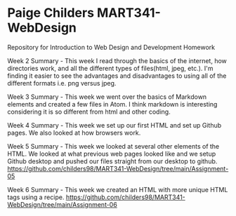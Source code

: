 # Paige Childers MART341-WebDesign
Repository for Introduction to Web Design and Development Homework

Week 2 Summary - This week I read through the basics of the internet, how directories work, and all the different types of files(html, jpeg, etc.). I'm finding it easier to see the advantages and disadvantages to using all of the different formats i.e. png versus jpeg.

Week 3 Summary -  This week we went over the basics of Markdown elements and created a few files in Atom.  I think markdown is interesting considering it is so different from html and other coding.  

Week 4 Summary - This week we set up our first HTML and set up Github pages.  We also looked at how browsers work.

Week 5 Summary - This week we looked at several other elements of the HTML.  We looked at what previous web pages looked like and we setup Github desktop and pushed our files straight from our desktop to github.  https://github.com/childers98/MART341-WebDesign/tree/main/Assignment-05

Week 6 Summary - This week we created an HTML with more unique HTML tags using a recipe.
https://github.com/childers98/MART341-WebDesign/tree/main/Assignment-06
